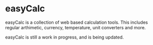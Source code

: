 # easyCalc

easyCalc is a collection of web based calculation tools. This includes regular arthimetic, currency, temperature, unit converters and more.

easyCalc is still a work in progress, and is being updated.
